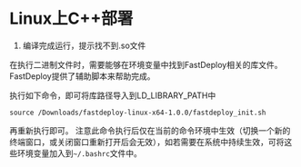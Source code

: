 # Linux上C++部署

1. 编译完成运行，提示找不到.so文件

在执行二进制文件时，需要能够在环境变量中找到FastDeploy相关的库文件。FastDeploy提供了辅助脚本来帮助完成。

执行如下命令，即可将库路径导入到LD_LIBRARY_PATH中

```
source /Downloads/fastdeploy-linux-x64-1.0.0/fastdeploy_init.sh
```

再重新执行即可。 注意此命令执行后仅在当前的命令环境中生效（切换一个新的终端窗口，或关闭窗口重新打开后会无效），如若需要在系统中持续生效，可将这些环境变量加入到`~/.bashrc`文件中。
